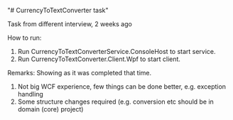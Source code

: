 "# CurrencyToTextConverter task" 

Task from different interview, 2 weeks ago

How to run:
1. Run CurrencyToTextConverterService.ConsoleHost to start service.
2. Run CurrencyToTextConverter.Client.Wpf to start client.

Remarks:
Showing as it was completed that time.
1. Not big WCF experience, few things can be done better, e.g. exception handling
2. Some structure changes required (e.g. conversion etc should be in domain (core) project)